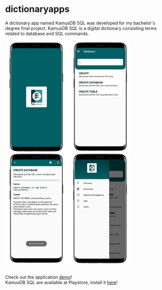 # dictionaryapps
A dictionary app named KamusDB SQL was developed for my bachelor's degree final project. KamusDB SQL is a digital dictionary consisting terms related to database and SQL commands. <br>
<br>
<img src="https://github.com/alfiyahqz/dictionaryapps/blob/master/documentation/ss1.png" width = "200">
<img src="https://github.com/alfiyahqz/dictionaryapps/blob/master/documentation/ss2.png" width = "200">
<img src="https://github.com/alfiyahqz/dictionaryapps/blob/master/documentation/ss3.png" width = "200">
<img src="https://github.com/alfiyahqz/dictionaryapps/blob/master/documentation/ss4.png" width = "200">


<br> 
Check out the application <a href="https://youtu.be/_wuJfxvm6e8">demo</a>!

<br> 
KamusDB SQL are available at Playstore, install it <a href="https://play.google.com/store/apps/details?id=com.alfiyah.dictionaryapps">here</a>!

